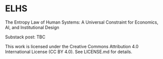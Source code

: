 # ELHS

The Entropy Law of Human Systems: A Universal Constraint for Economics, AI, and Institutional Design

Substack post: TBC

This work is licensed under the Creative Commons Attribution 4.0 International License (CC BY 4.0). See LICENSE.md for details.
